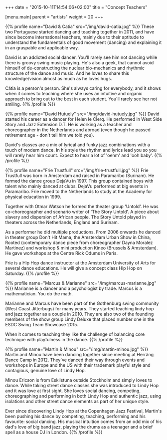 +++
date = "2015-10-11T14:54:06+02:00"
title = "Concept Teachers"

[menu.main]
parent = "artists"
weight = 20
+++

{{% profile name="David & Catia" src="/img/david-catia.jpg" %}}
These two Portuguese started dancing and teaching together in 2011, and have
since become international teachers, mainly due to their aptitude to
understand the fundamentals of good movement (dancing) and explaining it in an
graspable and applicable way.

David is an addicted social dancer. You'll rarely see him not dancing while
there is groovy swing music playing. He's also a geek, that cannot avoid
himself of de-constructing the nuclear bio-mechanics and rhythmic structure of
the dance and music. And he loves to share this knowledge/vision almost as
much as he loves hugs.

Cátia is a person's person. She's always caring for everybody, and it shows
when it comes to teaching where she uses an intuitive and organic approach to
bring out to the best in each student. You'll rarely see her not smiling.
{{% /profile %}}

{{% profile name="David Hutuely" src="/img/david-hutuely.jpg" %}}
David started his career as a dancer for Helen le Clerq. He performed in West
Side Story and Jazz Extension D.T. He is working as a teacher and
choreographer in the Netherlands and abroad (even though he passed retirement
age - don't tell him we told you).

David's classes are a mix of lyrical and funky jazz combinations with a touch
of modern dance. In his style the rhythm and lyrics lead you so you will
rarely hear him count. Expect to hear a lot of 'oehm' and 'ooh baby'.
{{% /profile %}}

{{% profile name="Frie Trustfull" src="/img/frie-trustfull.jpg" %}}
Frie Trustfull was born in Amsterdam and raised in Paramaribo (Surinam). He
formed the dance group DejaVu in 1997. This group contained boys with talent
who mainly danced at clubs. DejaVu performed at big events in Paramaribo.
Frie moved to the Netherlands to study at the Academy for physical education
in 1999.

Together with Otmar Watson he formed the theater group 'Untold'. He was
co-choreographer and scenario writer of 'The Story Untold'. A piece about
slavery and dispersion of African people. The Story Untold played in theaters
across the Netherlands, England and Surinam.

As a performer he did multiple productions. From 2006 onwards he danced in
theater group Don't Hit Mama, the Amsterdam Urban Show in China, Rooted
(contemporary dance piece from choreographer Dayna Moralez Martinez) and
workshop & mini production Kineo (Brussels & Amsterdam). He gave workshops at
the Centre Rick Odums in Paris.

Frie is a Hip Hop dance instructor at the Amsterdam University of Arts for
several dance educations. He will give a concept class Hip Hop on Saturday.
{{% /profile %}}

{{% profile name="Marcus & Marianne" src="/img/marcus-marianne.jpg" %}}
Marianne is a dancer and a psychologist by trade. Marcus is a mathematician.
You do the math.

Marianne and Marcus have been part of the Gothenburg swing community (West
Coast Jitterbugs) for many years. They started teaching lindy hop and jazz
together as a couple in 2010. They are also two of the founding members of the
show group Lindy Deluxe that placed number one in the ESDC Swing Team Showcase
2015.

When it comes to teaching they like the challenge of balancing core technique
with playfulness in the dance.
{{% /profile %}}

{{% profile name="Martin & Minou" src="/img/martin-minou.jpg" %}}
Martin and Minou have been dancing together since meeting at Herräng Dance
Camp in 2012. They've danced their way through events and workshops in Europe
and the US with their trademark playful style and contagious, genuine love of
Lindy Hop.

Minou Ericson is from Eskilstuna outside Stockholm and simply loves to dance.
While taking street dance classes she was introduced to Lindy Hop and it was
love at first sight. She loves social dancing, competing, choreographing and
performing in both Lindy Hop and authentic jazz, using isolations and other
street dance elements as part of her unique style.

Ever since discovering Lindy Hop at the Copenhagen Jazz Festival, Martin's
been pushing his dance by competing, teaching, performing and his favourite:
social dancing. His musical intuition comes from an odd mix of his dad's love
of big band jazz, playing the drums as a teenager and a brief spell as a house
DJ in London.
{{% /profile %}}

